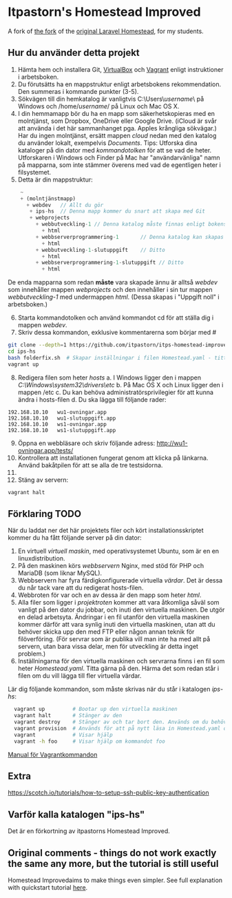 # Itpastorn's Homestead Improved

A fork of [the fork](https://github.com/Swader/homestead_improved) of the [original Laravel Homestead](https://laravel.com/docs/5.2/homestead), for my students.

## Hur du använder detta projekt

 1. Hämta hem och installera Git, [VirtualBox](https://www.virtualbox.org/) och [Vagrant](https://www.vagrantup.com/) enligt instruktioner i arbetsboken.
 2. Du förutsätts ha en mappstruktur enligt arbetsbokens rekommendation. Den summeras i kommande punkter (3-5).
 3. Sökvägen till din hemkatalog är vanligtvis C:\Users\\*username*\ på Windows och /home/*username*/ på Linux och Mac OS X.
 4. I din hemmamapp bör du ha en mapp som säkerhetskopieras med en molntjänst, som Dropbox, OneDrive eller Google Drive. (iCloud är svår att använda i det här sammanhanget pga. Apples krångliga sökvägar.) Har du ingen molntjänst, ersätt mappen *cloud* nedan med den katalog du använder lokalt, exempelvis *Documents*. Tips: Utforska dina kataloger på din dator med *kommandotolken* för att se vad de heter. Utforskaren i Windows och Finder på Mac har "användarvänliga" namn på mapparna, som inte stämmer överens med vad de egentligen heter i filsystemet.
 5. Detta är din mappstruktur:
```javascript
    ~
    + (molntjänstmapp)
      + webdev   // Allt du gör
       + ips-hs  // Denna mapp kommer du snart att skapa med Git
       + webprojects
         + webbutveckling-1 // Denna katalog måste finnas enligt bokens instruktioner
           + html
         + webbserverprogrammering-1       // Denna katalog kan skapas senare
           + html
         + webbutveckling-1-slutuppgift    // Ditto 
           + html
         + webbserverprogrammering-1-slutuppgift // Ditto
           + html
```
De enda mapparna som redan **måste** vara skapade ännu är alltså *webdev* som innehåller mappen *webprojects* och den innehåller i sin tur mappen *webbutveckling-1* med undermappen *html*. (Dessa skapas i "Uppgift noll" i arbetsboken.)

 6. Starta kommandotolken och använd kommandot cd för att ställa dig i mappen *webdev*.
 7. Skriv dessa kommandon, exklusive kommentarerna som börjar med #
```bash
git clone --depth=1 https://github.com/itpastorn/itps-homestead-improved.git ips-hs # Hämtar detta projekt
cd ips-hs
bash folderfix.sh  # Skapar inställningar i filen Homestead.yaml - titta gärna i den
vagrant up
```
  8. Redigera filen som heter *hosts*
     a. I Windows ligger den i mappen *C:\Windows\system32\drivers\etc*
     b. På Mac OS X och Linux ligger den i mappen /etc
     c. Du kan behöva administratörsprivilegier för att kunna ändra i hosts-filen
     d. Du ska lägga till följande rader:

```
192.168.10.10	wu1-ovningar.app
192.168.10.10	wu1-slutuppgift.app
192.168.10.10	ws1-ovningar.app
192.168.10.10	ws1-slutuppgift.app
```
  9. Öppna en webbläsare och skriv följande adress: http://wu1-ovningar.app/tests/
  10. Kontrollera att installationen fungerat genom att klicka på länkarna. Använd bakåtpilen för att se alla de tre testsidorna.
  11. 
  12. Stäng av servern:
```bash
vagrant halt
```

## Förklaring TODO

När du laddat ner det här projektets filer och kört installationsskriptet kommer du ha fått följande server på din dator:

 1. En virtuell *virtuell maskin*, med operativsystemet Ubuntu, som är en en linuxdistribution.
 2. På den maskinen körs *webbservern* Nginx, med stöd för PHP och MariaDB (som liknar MySQL).
 3. Webbservern har fyra färdigkonfigurerade virtuella *värdar*. Det är dessa du når tack vare att du redigerat hosts-filen.
 4. Webbroten för var och en av dessa är den mapp som heter *html*.
 5. Alla filer som ligger i *projektroten* kommer att vara åtkomliga såväl som vanligt på den dator du jobbar, och inuti den virtuella maskinen. De utgör en delad arbetsyta. Ändringar i en fil utanför den virtuella maskinen kommer därför att vara synlig inuti den virtuella maskinen, utan att du behöver skicka upp den med FTP eller någon annan teknik för filöverföring. (För servrar som är publika vill man inte ha med allt på servern, utan bara vissa delar, men för utveckling är detta inget problem.)
 6. Inställningarna för den virtuella maskinen och servrarna finns i en fil som heter *Homestead.yaml*. Titta gärna på den. Härma det som redan står i filen om du vill lägga till fler virtuella värdar.

Lär dig följande kommandon, som måste skrivas när du står i katalogen *ips-hs*:
```bash
  vagrant up         # Bootar up den virtuella maskinen
  vagrant halt       # Stänger av den
  vagrant destroy    # Stänger av och tar bort den. Används om du behöver börja om.
  vagrant provision  # Används för att på nytt läsa in Homestead.yaml om den ändrats
  vagrant            # Visar hjälp
  vagrant -h foo     # Visar hjälp om kommandot foo
```
[Manual för Vagrantkommandon](https://www.vagrantup.com/docs/cli/)

## Extra

https://scotch.io/tutorials/how-to-setup-ssh-public-key-authentication


## Varför kalla katalogen "ips-hs"

Det är en förkortning av itpastorns Homestead Improved.

## Original comments - things do not work exactly the same any more, but the tutorial is still useful
Homestead Improvedaims to make things even simpler. See full explanation with quickstart tutorial [here](http://www.sitepoint.com/quick-tip-get-homestead-vagrant-vm-running/).
